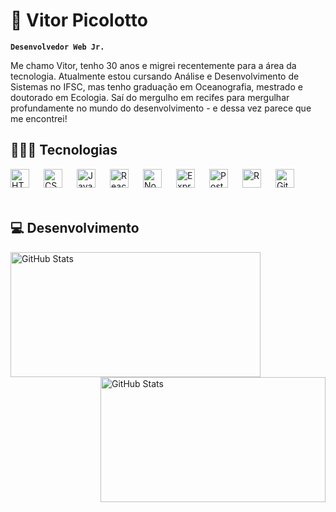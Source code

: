 # 🤿 Vitor Picolotto

**`Desenvolvedor Web Jr.`**

Me chamo Vitor, tenho 30 anos e migrei recentemente para a área da tecnologia. Atualmente estou cursando Análise e Desenvolvimento de Sistemas no IFSC, mas tenho graduação em Oceanografia, mestrado e doutorado em Ecologia. Saí do mergulho em recifes para mergulhar profundamente no mundo do desenvolvimento - e dessa vez parece que me encontrei!



## 👨🏻‍💻 Tecnologias

<img 
    align="left" 
    alt="HTML"
    title="HTML" 
    width="30px" 
    style="padding-right: 20px;" 
    src="https://cdn.jsdelivr.net/gh/devicons/devicon@latest/icons/html5/html5-original.svg" 
/>
<img 
    align="left" 
    alt="CSS" 
    title="CSS"
    width="30px" 
    style="padding-right: 20px;" 
    src="https://cdn.jsdelivr.net/gh/devicons/devicon@latest/icons/css3/css3-original.svg" 
/>
<img 
    align="left" 
    alt="JavaScript" 
    title="JavaScript"
    width="30px" 
    style="padding-right: 20px;" 
    src="https://cdn.jsdelivr.net/gh/devicons/devicon@latest/icons/javascript/javascript-original.svg" 
/>
<img 
    align="left" 
    alt="React"
    title="React" 
    width="30px" 
    style="padding-right: 20px;" 
    src="https://cdn.jsdelivr.net/gh/devicons/devicon@latest/icons/react/react-original.svg" 
/>
<img 
    align="left" 
    alt="Node.js"
    title="Node.js" 
    width="30px" 
    style="padding-right: 20px;" 
    src="https://cdn.jsdelivr.net/gh/devicons/devicon@latest/icons/nodejs/nodejs-original.svg" 
/>
<img 
    align="left" 
    alt="Express"
    title="Express" 
    width="30px" 
    style="padding-right: 20px;" 
    src="https://cdn.jsdelivr.net/gh/devicons/devicon@latest/icons/express/express-original.svg"
/>
<img 
    align="left" 
    alt="PostgreSQL"
    title="PostgreSQL" 
    width="30px" 
    style="padding-right: 20px;" 
    src="https://cdn.jsdelivr.net/gh/devicons/devicon@latest/icons/postgresql/postgresql-original.svg"
/>
<img 
    align="left" 
    alt="R"
    title="R" 
    width="30px" 
    style="padding-right: 20px;" 
     src="https://cdn.jsdelivr.net/gh/devicons/devicon@latest/icons/r/r-original.svg"
/>
<img 
    align="left" 
    alt="Git"
    title="Git" 
    width="30px" 
    style="padding-right: 20px;" 
    src="https://cdn.jsdelivr.net/gh/devicons/devicon@latest/icons/git/git-original.svg"
/>

<br/>
<br/>
<br/>

## 💻 Desenvolvimento

<p>
  <img 
    align="left" 
    alt="GitHub Stats" 
    width = "400"
    height="200" 
    style="padding-right: 10px;" 
    src="https://github-readme-stats.vercel.app/api?username=vitorpicolotto&show_icons=true&theme=tokyonight&include_all_commits=true&locale=pt-br" 
  />

<img 
      align="right" 
      alt="GitHub Stats" 
      width = "360"
      height="200" 
      src="https://github-readme-stats.vercel.app/api/top-langs/?username=vitorpicolotto&theme=tokyonight&layout=compact&custom_title=Tecnologias&langs_count=9" 
  />

</p>
